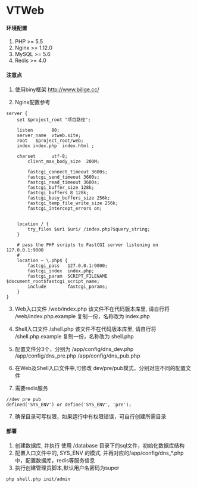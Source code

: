 # VTWeb

#### 环境配置

1. PHP >= 5.5
2. Nginx >= 1.12.0 
3. MySQL >= 5.6
4. Redis >= 4.0

#### 注意点
1. 使用biny框架  http://www.billge.cc/

2. Nginx配置参考
```
server {
    set $project_root "项目路径";

    listen       80;
    server_name  vtweb.site;
    root   $project_root/web;
    index index.php  index.html ;

    charset      utf-8;
        client_max_body_size  200M;

        fastcgi_connect_timeout 3600s;
        fastcgi_send_timeout 3600s;
        fastcgi_read_timeout 3600s;
        fastcgi_buffer_size 128k;
        fastcgi_buffers 8 128k;
        fastcgi_busy_buffers_size 256k;
        fastcgi_temp_file_write_size 256k;
        fastcgi_intercept_errors on;


    location / {
        try_files $uri $uri/ /index.php?$query_string;
    }

    # pass the PHP scripts to FastCGI server listening on 127.0.0.1:9000
    #
    location ~ \.php$ {
        fastcgi_pass   127.0.0.1:9000;
        fastcgi_index  index.php;
        fastcgi_param  SCRIPT_FILENAME  $document_root$fastcgi_script_name;
        include        fastcgi_params;
    }
}
``` 

3. Web入口文件
 /web/index.php
 该文件不在代码版本库里, 请自行将 /web/index.php.example 复制一份，名称改为 index.php
 
4. Shell入口文件
 /shell.php
 该文件不在代码版本库里, 请自行将 /shell.php.example 复制一份，名称改为 shell.php
 
5. 配置文件分3个，分别为
 /app/config/dns_dev.php
 /app/config/dns_pre.php
 /app/config/dns_pub.php
 
6. 在Web及Shell入口文件中,可修改 dev/pre/pub模式，分别对应不同的配置文件

7. 需要redis服务

```
//dev pre pub
defined('SYS_ENV') or define('SYS_ENV', 'pre');
```

7. 确保目录可写权限，如果运行中有权限错误，可自行创建所需目录
 

#### 部署

1. 创建数据库,  并执行 使用 /database 目录下的sql文件，初始化数据库结构
2. 配置入口文件中的, SYS_ENV 的模式, 并再对应的/app/config/dns_*.php中，配置数据库，redis等服务信息
3. 执行创建管理员脚本,默认用户名密码为super
```
php shell.php init/admin
```
